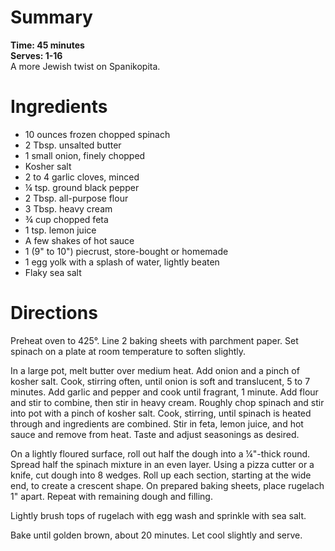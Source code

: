 # Summary
**Time: 45 minutes**  
**Serves: 1-16**  
A more Jewish twist on Spanikopita.

# Ingredients
- 10 ounces frozen chopped spinach
- 2 Tbsp. unsalted butter
- 1 small onion, finely chopped
- Kosher salt
- 2 to 4 garlic cloves, minced
- ¼ tsp. ground black pepper
- 2 Tbsp. all-purpose flour
- 3 Tbsp. heavy cream
- ¾ cup chopped feta
- 1 tsp. lemon juice
- A few shakes of hot sauce
- 1 (9" to 10") piecrust, store-bought or homemade
- 1 egg yolk with a splash of water, lightly beaten
- Flaky sea salt 

# Directions
Preheat oven to 425°. Line 2 baking sheets with parchment paper. Set spinach on a plate at room temperature to soften slightly.  

In a large pot, melt butter over medium heat. Add onion and a pinch of kosher salt. Cook, stirring often, until onion is soft and translucent, 5 to 7 minutes. Add garlic and pepper and cook until fragrant, 1 minute. Add flour and stir to combine, then stir in heavy cream. Roughly chop spinach and stir into pot with a pinch of kosher salt. Cook, stirring, until spinach is heated through and ingredients are combined. Stir in feta, lemon juice, and hot sauce and remove from heat. Taste and adjust seasonings as desired.  

On a lightly floured surface, roll out half the dough into a ¼"-thick round. Spread half the spinach mixture in an even layer. Using a pizza cutter or a knife, cut dough into 8 wedges. Roll up each section, starting at the wide end, to create a crescent shape. On prepared baking sheets, place rugelach 1" apart. Repeat with remaining dough and filling.  

Lightly brush tops of rugelach with egg wash and sprinkle with sea salt.  

Bake until golden brown, about 20 minutes. Let cool slightly and serve.  
